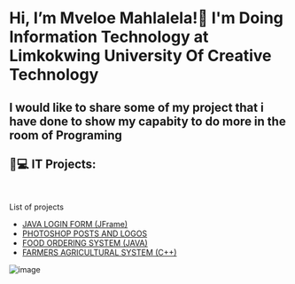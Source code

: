 <h1>Hi, I’m Mveloe Mahlalela!👨  I'm Doing Information Technology at Limkokwing University Of Creative Technology</h1>

<h2> I would like to share some of my project that i have done to show my capabity to do more in the room of Programing</br></br>👨💻 IT Projects:</h2>
</br>


List of projects</b>
  - [JAVA LOGIN FORM (JFrame)](https://github.com/NatureProductions/register-and-login)
  - [PHOTOSHOP POSTS AND LOGOS](https://github.com/NatureProductions/Photoshop-)
  - [FOOD ORDERING SYSTEM (JAVA)](https://github.com/NatureProductions/Food-Ordering-)
  - [FARMERS AGRICULTURAL SYSTEM (C++)](https://github.com/NatureProductions/C-Agriculture-)
  
 ![image](https://github.com/user-attachments/assets/037e7e0c-1cad-4ec9-ade8-1a960a702291)

